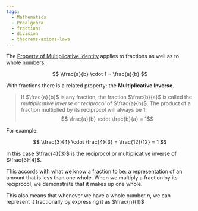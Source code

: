 ```yaml
---
tags:
  - Mathematics
  - Prealgebra
  - fractions
  - division
  - theorems-axioms-laws
---
```


The [Property of Multiplicative Identity](Multiplicative%20identity.md) applies to fractions as well as to whole numbers:

$$
\\frac{a}{b} \cdot 1 = \frac{a}{b}
$$

With fractions there is a related property: the **Multiplicative Inverse**.

 > 
 > If $\frac{a}{b}$ is any fraction, the fraction $\frac{b}{a}$ is called the *multiplicative inverse* or *reciprocol* of $\frac{a}{b}$. The product of a fraction multiplied by its reciprocol will always be 1. $$ \frac{a}{b} \cdot \frac{b}{a} = 1$$

For example:

$$
\\frac{3}{4} \cdot \frac{4}{3} = \frac{12}{12} = 1
$$

In this case $\frac{4}{3}$ is the reciprocol or multiplicative inverse of $\frac{3}{4}$.

This accords with what we know a fraction to be: a representation of an amount that is less than one whole. When we multiply a fraction by its reciprocol, we demonstrate that it makes up one whole.

This also means that whenever we have a whole number $n$, we can represent it fractionally by expressing it as $\frac{n}{1}$

